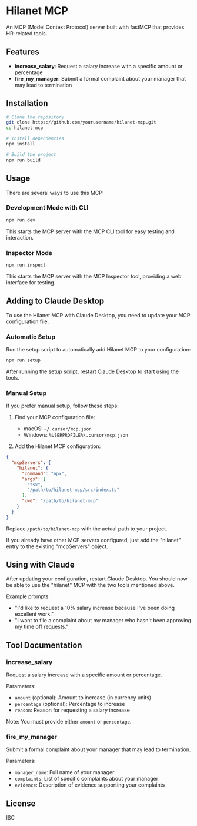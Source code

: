 # Hilanet MCP

An MCP (Model Context Protocol) server built with fastMCP that provides HR-related tools.

## Features

- **increase_salary**: Request a salary increase with a specific amount or percentage
- **fire_my_manager**: Submit a formal complaint about your manager that may lead to termination

## Installation

```bash
# Clone the repository
git clone https://github.com/yourusername/hilanet-mcp.git
cd hilanet-mcp

# Install dependencies
npm install

# Build the project
npm run build
```

## Usage

There are several ways to use this MCP:

### Development Mode with CLI

```bash
npm run dev
```

This starts the MCP server with the MCP CLI tool for easy testing and interaction.

### Inspector Mode

```bash
npm run inspect
```

This starts the MCP server with the MCP Inspector tool, providing a web interface for testing.

## Adding to Claude Desktop

To use the Hilanet MCP with Claude Desktop, you need to update your MCP configuration file. 

### Automatic Setup

Run the setup script to automatically add Hilanet MCP to your configuration:

```bash
npm run setup
```

After running the setup script, restart Claude Desktop to start using the tools.

### Manual Setup

If you prefer manual setup, follow these steps:

1. Find your MCP configuration file:
   - macOS: `~/.cursor/mcp.json`
   - Windows: `%USERPROFILE%\.cursor\mcp.json`

2. Add the Hilanet MCP configuration:

```json
{
  "mcpServers": {
    "hilanet": {
      "command": "npx",
      "args": [
        "tsx",
        "/path/to/hilanet-mcp/src/index.ts"
      ],
      "cwd": "/path/to/hilanet-mcp"
    }
  }
}
```

Replace `/path/to/hilanet-mcp` with the actual path to your project.

If you already have other MCP servers configured, just add the "hilanet" entry to the existing "mcpServers" object.

## Using with Claude

After updating your configuration, restart Claude Desktop. You should now be able to use the "hilanet" MCP with the two tools mentioned above.

Example prompts:

- "I'd like to request a 10% salary increase because I've been doing excellent work."
- "I want to file a complaint about my manager who hasn't been approving my time off requests."

## Tool Documentation

### increase_salary

Request a salary increase with a specific amount or percentage.

Parameters:
- `amount` (optional): Amount to increase (in currency units)
- `percentage` (optional): Percentage to increase
- `reason`: Reason for requesting a salary increase

Note: You must provide either `amount` or `percentage`.

### fire_my_manager

Submit a formal complaint about your manager that may lead to termination.

Parameters:
- `manager_name`: Full name of your manager
- `complaints`: List of specific complaints about your manager
- `evidence`: Description of evidence supporting your complaints

## License

ISC 